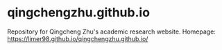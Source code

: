 # qingchengzhu.github.io
Repository for Qingcheng Zhu's academic research website.
Homepage: https://limer98.github.io/qingchengzhu.github.io/
